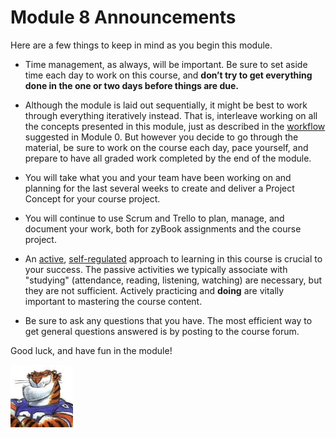 # Module 8 Announcements

Here are a few things to keep in mind as you begin this module.

- Time management, as always, will be important. Be sure to set aside time each
day to work on this course, and **don’t try to get everything done in the one
or two days before things are due.**

- Although the module is laid out sequentially, it might be best to work
through everything iteratively instead. That is, interleave working on all the
concepts presented in this module, just as described in the
[workflow](../m00/structure.md) suggested in Module 0. But however you decide
to go through the material, be sure to work on the course each day, pace
yourself, and prepare to have all graded work completed by the end of the
module.

- You will take what you and your team have been working on and planning for
the last several weeks to create and deliver a Project Concept for your course
project.

- You will continue to use Scrum and Trello to plan, manage, and document your
work, both for zyBook assignments and the course project.

- An [active](https://en.wikipedia.org/wiki/Active_learning),
  [self-regulated](https://en.wikipedia.org/wiki/Self-regulated_learning)
  approach to learning in this course is crucial to your success. The passive
  activities we typically associate with "studying" (attendance, reading,
  listening, watching) are necessary, but they are not sufficient. Actively
  practicing and **doing** are vitally important to mastering the course
  content.

- Be sure to ask any questions that you have. The most efficient way to get
  general questions answered is by posting to the course forum.

Good luck, and have fun in the module!

 <img src="../../img/rags.jpg" width="100">


